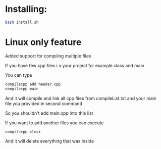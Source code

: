 # Installing:

```sh
bash install.sh
```

# Linux only feature

Added support for compiling multiple files

If you have few cpp files i n your project for example class and main

You can type

```bash
compilecpp add header.cpp
compilecpp main
```

And it will compile and link all cpp files from compileList.txt and your main file you provided in second command

So you shouldn't add main.cpp into this list

If you want to add another files you can execute

```bash
compilecpp clear
```
And it will delete everything that was inside
